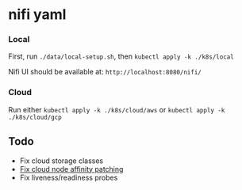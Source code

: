 # nifi yaml #

### Local ###

First, run `./data/local-setup.sh`, then `kubectl apply -k ./k8s/local`

Nifi UI should be available at: `http://localhost:8080/nifi/`

### Cloud ###

Run either `kubectl apply -k ./k8s/cloud/aws` or `kubectl apply -k ./k8s/cloud/gcp`


## Todo ##

- Fix cloud storage classes
- [Fix cloud node affinity patching](https://github.com/kubernetes-sigs/kustomize/issues/937)
- Fix liveness/readiness probes
